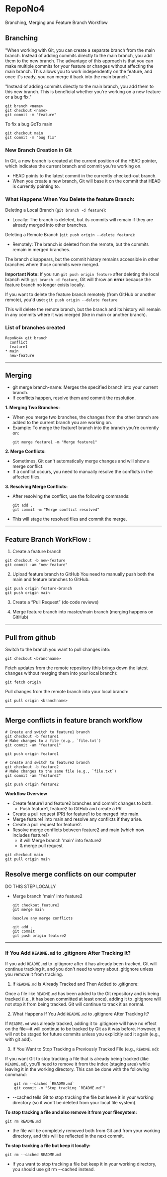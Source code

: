# RepoNo4

Branching, Merging and Feature Branch Workflow

## Branching

"When working with Git, you can create a separate branch from the main branch. Instead of adding commits directly to the main branch, you add them to the new branch. The advantage of this approach is that you can make multiple commits for your feature or changes without affecting the main branch. This allows you to work independently on the feature, and once it's ready, you can merge it back into the main branch."

"Instead of adding commits directly to the main branch, you add them to this new branch. This is beneficial whether you're working on a new feature or a bug fix."
```
git branch <name>
git checkout <name>
git commit -m "feature"
```
To fix a bug GoTo main 
```
git checkout main
git commit -m "bug fix"
```

### New Branch Creation in Git
In Git, a new branch is created at the current position of the HEAD pointer, which indicates the current branch and commit you're working on.

* HEAD points to the latest commit in the currently checked-out branch.
* When you create a new branch, Git will base it on the commit that HEAD is currently pointing to.

### What Happens When You Delete the feature Branch:

Deleting a Local Branch (`git branch -d feature`):

- Locally: The branch is deleted, but its commits will remain if they are already merged into other branches.

Deleting a Remote Branch (`git push origin --delete feature`):

- Remotely: The branch is deleted from the remote, but the commits remain in merged branches.

The branch disappears, but the commit history remains accessible in other branches where those commits were merged.

**Important Note:**
If you run `git push origin feature` after deleting the local branch with `git branch -d feature`, Git will throw an **error** because the feature branch no longer exists locally.

If you want to delete the feature branch remotely (from GitHub or another remote), you'd use:
`git push origin --delete feature` 

This will delete the remote branch, but the branch and its history will remain in any commits where it was merged (like in main or another branch).

### List of branches created
```
RepoNo4> git branch 
  conflict
  feature1
* main
  new-feature
```

---

## Merging

* git merge branch-name: Merges the specified branch into your current branch.
* If conflicts happen, resolve them and commit the resolution.

**1. Merging Two Branches:**

- When you merge two branches, the changes from the other branch are added to the current branch you are working on.
- Example: To merge the feature1 branch into the branch you're currently on:
     ```
     git merge feature1 -m "Merge feature1"
     ```

**2. Merge Conflicts:**

- Sometimes, Git can't automatically merge changes and will show a merge conflict.
- If a conflict occurs, you need to manually resolve the conflicts in the affected files.

**3. Resolving Merge Conflicts:**

- After resolving the conflict, use the following commands:
    ```
    git add .
    git commit -m "Merge conflict resolved"
    ```
- This will stage the resolved files and commit the merge.

---

## Feature Branch WorkFlow :

1. Create a feature branch
```
git checkout -b new-feature
git commit -am "new feature"
```
2. Upload feature branch to GitHub
You need to manually push both the main and feature branches to GitHub.
```
git push origin feature-branch
git push origin main
```
3. Create a “Pull Request” (do code reviews)

4. Merge feature branch into master/main branch (merging happens on GitHub)

---

## Pull from github

Switch to the branch you want to pull changes into:
```
git checkout <branchname>
```
Fetch updates from the remote repository (this brings down the latest changes without merging them into your local branch):
```
git fetch origin
```
Pull changes from the remote branch into your local branch:
```
git pull origin <branchname>
```
---

## Merge conflicts in feature branch workflow
```
# Create and switch to feature1 branch
git checkout -b feature1
# Make changes to a file (e.g., `file.txt`)
git commit -am "feature1"

git push origin feature1

# Create and switch to feature2 branch
git checkout -b feature2
# Make changes to the same file (e.g., `file.txt`)
git commit -am "feature2"

git push origin feature2
```

**Workflow Overview**
- Create feature1 and feature2 branches and commit changes to both.
  - Push feature1, feature2 to GitHub and create a PR
- Create a pull request (PR) for feature1 to be merged into main.
- Merge feature1 into main and resolve any conflicts if they arise.
- Create a pull request for feature2.
- Resolve merge conflicts between feature2 and main (which now includes feature1)
  - it will Merge branch 'main' into feature2
  - & merge pull request 

```
git checkout main
git pull origin main
```

## Resolve merge conflicts on our computer
DO THIS STEP LOCALLY
- Merge branch 'main' into feature2
  ```
  git checkout feature2
  git merge main

  Resolve any merge conflicts

  git add .
  git commit
  git push origin feature2
  ```

--- 

### If You Add `README.md` to .gitignore After Tracking It?

If you add `README.md` to .gitignore after it has already been tracked, Git will continue tracking it, and you don't need to worry about .gitignore unless you remove it from tracking.

1. If `README.md` Is Already Tracked and Then Added to .gitignore:

Once a file like `README.md` has been added to the Git repository and is being tracked (i.e., it has been committed at least once), adding it to .gitignore will not stop it from being tracked. Git will continue to track it as normal.

2. What Happens If You Add `README.md` to .gitignore After Tracking It?

If `README.md` was already tracked, adding it to .gitignore will have no effect on the file—it will continue to be tracked by Git as it was before. However, it will not be staged for future commits unless you explicitly add it again (e.g., with git add).

3. If You Want to Stop Tracking a Previously Tracked File (e.g., `README.md`):

If you want Git to stop tracking a file that is already being tracked (like `README.md`), you'll need to remove it from the index (staging area) while leaving it in the working directory. This can be done with the following command:
```
    git rm --cached `README.md`
    git commit -m "Stop tracking `README.md`"
```
* --cached tells Git to stop tracking the file but leave it in your working directory (so it won't be deleted from your local file system).

**To stop tracking a file and also remove it from your filesystem:**
```
git rm README.md
```
* the file will be completely removed both from Git and from your working directory, and this will be reflected in the next commit.

**To stop tracking a file but keep it locally:**
```
git rm --cached README.md
```
* If you want to stop tracking a file but keep it in your working directory, you should use git rm --cached instead.



